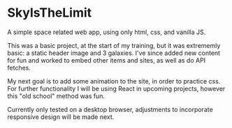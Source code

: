 # SkyIsTheLimit

A simple space related web app, using only html, css, and vanilla JS.

This was a basic project, at the start of my training, but it was extrememly basic: a static header image and 3 galaxies. I've since added new content for fun and worked to embed other items and sites, as well as do API fetches.

My next goal is to add some animation to the site, in order to practice css. For further functionality I will be using React in upcoming projects, however this "old school" method was fun.

Currently only tested on a desktop browser, adjustments to incorporate responsive design will be made next.
